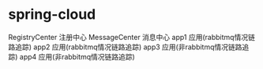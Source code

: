 # spring-cloud

RegistryCenter 注册中心
MessageCenter 消息中心
app1  应用(rabbitmq情况链路追踪)
app2  应用(rabbitmq情况链路追踪)
app3  应用(非rabbitmq情况链路追踪)
app4  应用(非rabbitmq情况链路追踪)
